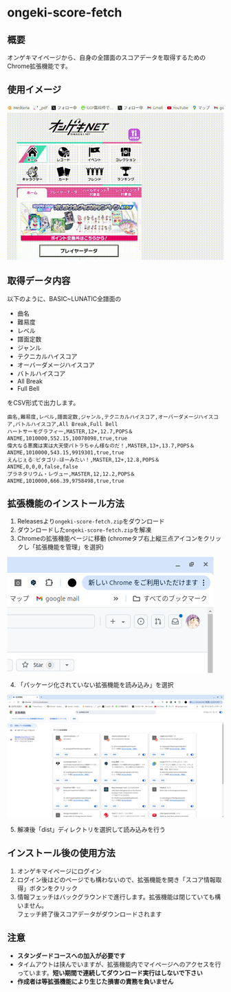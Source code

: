 # ongeki-score-fetch

## 概要

オンゲキマイページから、自身の全譜面のスコアデータを取得するためのChrome拡張機能です。

## 使用イメージ

![使用動画](./readme/use_image.gif)

## 取得データ内容

以下のように、BASIC~LUNATIC全譜面の

- 曲名
- 難易度
- レベル
- 譜面定数
- ジャンル
- テクニカルハイスコア
- オーバーダメージハイスコア
- バトルハイスコア
- All Break
- Full Bell

をCSV形式で出力します。

```csv
曲名,難易度,レベル,譜面定数,ジャンル,テクニカルハイスコア,オーバーダメージハイスコア,バトルハイスコア,All Break,Full Bell
ハートサーモグラフィー,MASTER,12+,12.7,POPS＆ANIME,1010000,552.15,10078098,true,true
偉大なる悪魔は実は大天使パトラちゃん様なのだ！,MASTER,13+,13.7,POPS＆ANIME,1010000,543.15,9919301,true,true
えんじぇる♡ピタゴリ☆ほーみたい！,MASTER,12+,12.8,POPS＆ANIME,0,0,0,false,false
プラネタリウム・レヴュー,MASTER,12,12.2,POPS＆ANIME,1010000,666.39,9758498,true,true
```

## 拡張機能のインストール方法

1. Releasesより`ongeki-score-fetch.zip`をダウンロード
2. ダウンロードした`ongeki-score-fetch.zip`を解凍
3. Chromeの拡張機能ページに移動
(chromeタブ右上縦三点アイコンをクリックし「拡張機能を管理」を選択)

![chrome設定タブ](readme/chrome-option.png)

4. 「パッケージ化されていない拡張機能を読み込み」を選択

![chrome拡張機能読み込み](readme/chrome-extension-admin.png)

5. 解凍後「dist」ディレクトリを選択して読み込みを行う

## インストール後の使用方法

1. オンゲキマイページにログイン
2. ログイン後はどのページでも構わないので、拡張機能を開き「スコア情報取得」ボタンをクリック
3. 情報フェッチはバックグラウンドで進行します。拡張機能は閉じていても構いません。<br/>フェッチ終了後スコアデータがダウンロードされます

## 注意

- **スタンダードコースへの加入が必要です**
- タイムアウトは挟んでいますが、拡張機能内でマイページへのアクセスを行っています。**短い期間で連続してダウンロード実行はしないで下さい**
- **作成者は等拡張機能により生じた損害の責務を負いません**
